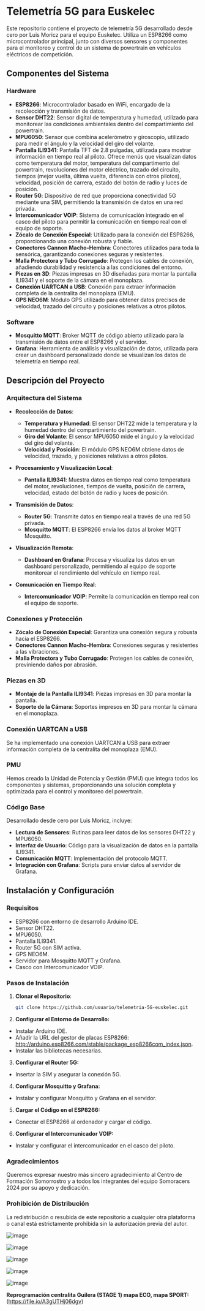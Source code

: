 # Telemetría 5G para Euskelec

Este repositorio contiene el proyecto de telemetría 5G desarrollado desde cero por Luis Moricz para el equipo Euskelec. Utiliza un ESP8266 como microcontrolador principal, junto con diversos sensores y componentes para el monitoreo y control de un sistema de powertrain en vehículos eléctricos de competición.

## Componentes del Sistema

### Hardware

- **ESP8266**: Microcontrolador basado en WiFi, encargado de la recolección y transmisión de datos.
- **Sensor DHT22**: Sensor digital de temperatura y humedad, utilizado para monitorear las condiciones ambientales dentro del compartimiento del powertrain.
- **MPU6050**: Sensor que combina acelerómetro y giroscopio, utilizado para medir el ángulo y la velocidad del giro del volante.
- **Pantalla ILI9341**: Pantalla TFT de 2.8 pulgadas, utilizada para mostrar información en tiempo real al piloto. Ofrece menús que visualizan datos como temperatura del motor, temperatura del compartimento del powertrain, revoluciones del motor eléctrico, trazado del circuito, tiempos (mejor vuelta, última vuelta, diferencia con otros pilotos), velocidad, posición de carrera, estado del botón de radio y luces de posición.
- **Router 5G**: Dispositivo de red que proporciona conectividad 5G mediante una SIM, permitiendo la transmisión de datos en una red privada.
- **Intercomunicador VOIP**: Sistema de comunicación integrado en el casco del piloto para permitir la comunicación en tiempo real con el equipo de soporte.
- **Zócalo de Conexión Especial**: Utilizado para la conexión del ESP8266, proporcionando una conexión robusta y fiable.
- **Conectores Cannon Macho-Hembra**: Conectores utilizados para toda la sensórica, garantizando conexiones seguras y resistentes.
- **Malla Protectora y Tubo Corrugado**: Protegen los cables de conexión, añadiendo durabilidad y resistencia a las condiciones del entorno.
- **Piezas en 3D**: Piezas impresas en 3D diseñadas para montar la pantalla ILI9341 y el soporte de la cámara en el monoplaza.
- **Conexión UARTCAN a USB**: Conexión para extraer información completa de la centralita del monoplaza (EMU).
- **GPS NEO6M**: Módulo GPS utilizado para obtener datos precisos de velocidad, trazado del circuito y posiciones relativas a otros pilotos.

### Software

- **Mosquitto MQTT**: Broker MQTT de código abierto utilizado para la transmisión de datos entre el ESP8266 y el servidor.
- **Grafana**: Herramienta de análisis y visualización de datos, utilizada para crear un dashboard personalizado donde se visualizan los datos de telemetría en tiempo real.

## Descripción del Proyecto

### Arquitectura del Sistema

- **Recolección de Datos**:
  - **Temperatura y Humedad**: El sensor DHT22 mide la temperatura y la humedad dentro del compartimiento del powertrain.
  - **Giro del Volante**: El sensor MPU6050 mide el ángulo y la velocidad del giro del volante.
  - **Velocidad y Posición**: El módulo GPS NEO6M obtiene datos de velocidad, trazado, y posiciones relativas a otros pilotos.

- **Procesamiento y Visualización Local**:
  - **Pantalla ILI9341**: Muestra datos en tiempo real como temperatura del motor, revoluciones, tiempos de vuelta, posición de carrera, velocidad, estado del botón de radio y luces de posición.

- **Transmisión de Datos**:
  - **Router 5G**: Transmite datos en tiempo real a través de una red 5G privada.
  - **Mosquitto MQTT**: El ESP8266 envía los datos al broker MQTT Mosquitto.

- **Visualización Remota**:
  - **Dashboard en Grafana**: Procesa y visualiza los datos en un dashboard personalizado, permitiendo al equipo de soporte monitorear el rendimiento del vehículo en tiempo real.

- **Comunicación en Tiempo Real**:
  - **Intercomunicador VOIP**: Permite la comunicación en tiempo real con el equipo de soporte.

### Conexiones y Protección

- **Zócalo de Conexión Especial**: Garantiza una conexión segura y robusta hacia el ESP8266.
- **Conectores Cannon Macho-Hembra**: Conexiones seguras y resistentes a las vibraciones.
- **Malla Protectora y Tubo Corrugado**: Protegen los cables de conexión, previniendo daños por abrasión.

### Piezas en 3D

- **Montaje de la Pantalla ILI9341**: Piezas impresas en 3D para montar la pantalla.
- **Soporte de la Cámara**: Soportes impresos en 3D para montar la cámara en el monoplaza.

### Conexión UARTCAN a USB

Se ha implementado una conexión UARTCAN a USB para extraer información completa de la centralita del monoplaza (EMU).

### PMU

Hemos creado la Unidad de Potencia y Gestión (PMU) que integra todos los componentes y sistemas, proporcionando una solución completa y optimizada para el control y monitoreo del powertrain.

### Código Base

Desarrollado desde cero por Luis Moricz, incluye:
- **Lectura de Sensores**: Rutinas para leer datos de los sensores DHT22 y MPU6050.
- **Interfaz de Usuario**: Código para la visualización de datos en la pantalla ILI9341.
- **Comunicación MQTT**: Implementación del protocolo MQTT.
- **Integración con Grafana**: Scripts para enviar datos al servidor de Grafana.

## Instalación y Configuración

### Requisitos

- ESP8266 con entorno de desarrollo Arduino IDE.
- Sensor DHT22.
- MPU6050.
- Pantalla ILI9341.
- Router 5G con SIM activa.
- GPS NEO6M.
- Servidor para Mosquitto MQTT y Grafana.
- Casco con Intercomunicador VOIP.

### Pasos de Instalación

1. **Clonar el Repositorio**:
   ```bash
   git clone https://github.com/usuario/telemetria-5G-euskelec.git
2. **Configurar el Entorno de Desarrollo:**
   
- Instalar Arduino IDE.
- Añadir la URL del gestor de placas ESP8266: http://arduino.esp8266.com/stable/package_esp8266com_index.json.
- Instalar las bibliotecas necesarias.

3. **Configurar el Router 5G:**
   
- Insertar la SIM y asegurar la conexión 5G.

4. **Configurar Mosquitto y Grafana:**
   
- Instalar y configurar Mosquitto y Grafana en el servidor.
  
5. **Cargar el Código en el ESP8266:**
   
- Conectar el ESP8266 al ordenador y cargar el código.

6. **Configurar el Intercomunicador VOIP:**
   
- Instalar y configurar el intercomunicador en el casco del piloto.

### Agradecimientos
Queremos expresar nuestro más sincero agradecimiento al Centro de Formación Somorrostro y a todos los integrantes del equipo Somoracers 2024 por su apoyo y dedicación.

### Prohibición de Distribución
La redistribución o resubida de este repositorio a cualquier otra plataforma o canal está estrictamente prohibida sin la autorización previa del autor.


![image](https://github.com/user-attachments/assets/e14e727e-f713-4c73-8c6a-c626ec5189b9)

![image](https://github.com/user-attachments/assets/176216af-a837-49b9-93b4-49cd7bae7fbd)

![image](https://github.com/user-attachments/assets/cbe5c084-960a-4fbe-b683-c73a07b0ef1b)

![image](https://github.com/user-attachments/assets/439af279-7163-4c90-9259-d0f268463cd5)

![image](https://github.com/user-attachments/assets/b9d91027-aad2-4ba6-8100-e0da6ec50ccc)

**Reprogramación centralita Guilera (STAGE 1) mapa ECO, mapa SPORT:** (https://file.io/A3gUTHj06dgv)





